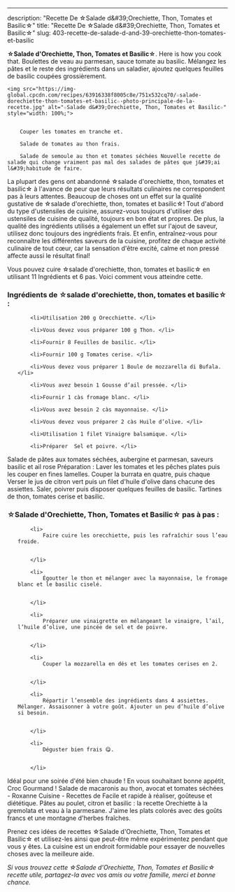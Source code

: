 ---
description: "Recette De ☆Salade d&amp;#39;Orechiette, Thon, Tomates et Basilic☆"
title: "Recette De ☆Salade d&amp;#39;Orechiette, Thon, Tomates et Basilic☆"
slug: 403-recette-de-salade-d-and-39-orechiette-thon-tomates-et-basilic

<p>
	<strong>☆Salade d&#39;Orechiette, Thon, Tomates et Basilic☆</strong>. 
	Here is how you cook that. Boulettes de veau au parmesan, sauce tomate au basilic. Mélangez les pâtes et le reste des ingrédients dans un saladier, ajoutez quelques feuilles de basilic coupées grossièrement.
</p>
<p>
	
	<img src="https://img-global.cpcdn.com/recipes/63916338f8005c8e/751x532cq70/☆salade-dorechiette-thon-tomates-et-basilic☆-photo-principale-de-la-recette.jpg" alt="☆Salade d&#39;Orechiette, Thon, Tomates et Basilic☆" style="width: 100%;">
	
	
		Couper les tomates en tranche et.
	
		Salade de tomates au thon frais.
	
		Salade de semoule au thon et tomates séchées Nouvelle recette de salade qui change vraiment pas mal des salades de pâtes que j&#39;ai l&#39;habitude de faire.
	
</p>

La plupart des gens ont abandonné ☆salade d&#39;orechiette, thon, tomates et basilic☆ à l'avance de peur que leurs résultats culinaires ne correspondent pas à leurs attentes. Beaucoup de choses ont un effet sur la qualité gustative de ☆salade d&#39;orechiette, thon, tomates et basilic☆! Tout d'abord du type d'ustensiles de cuisine, assurez-vous toujours d'utiliser des ustensiles de cuisine de qualité, toujours en bon état et propres. De plus, la qualité des ingrédients utilisés a également un effet sur l'ajout de saveur, utilisez donc toujours des ingrédients frais. Et enfin, entraînez-vous pour reconnaître les différentes saveurs de la cuisine, profitez de chaque activité culinaire de tout cœur, car la sensation d'être excité, calme et non pressé affecte aussi le résultat final!

<!--inarticleads1-->

Vous pouvez cuire ☆salade d&#39;orechiette, thon, tomates et basilic☆ en utilisant 11 Ingrédients et 6 pas. Voici comment vous atteindre cette.

<h3>Ingrédients de ☆salade d&#39;orechiette, thon, tomates et basilic☆ :</h3>

<ol>
	
		<li>Utilisation 200 g Orecchiette. </li>
	
		<li>Vous devez vous préparer 100 g Thon. </li>
	
		<li>Fournir 8 Feuilles de basilic. </li>
	
		<li>Fournir 100 g Tomates cerise. </li>
	
		<li>Vous devez vous préparer 1 Boule de mozzarella di Bufala. </li>
	
		<li>Vous avez besoin 1 Gousse d’ail pressée. </li>
	
		<li>Fournir 1 càs fromage blanc. </li>
	
		<li>Vous avez besoin 2 càs mayonnaise. </li>
	
		<li>Vous devez vous préparer 2 càs Huile d’olive. </li>
	
		<li>Utilisation 1 filet Vinaigre balsamique. </li>
	
		<li>Préparer  Sel et poivre. </li>
	
</ol>

Salade de pâtes aux tomates séchées, aubergine et parmesan, saveurs basilic et ail rose  Préparation : Laver les tomates et les pêches plates puis les couper en fines lamelles. Couper la burrata en quatre, puis chaque Verser le jus de citron vert puis un filet d&#39;huile d&#39;olive dans chacune des assiettes. Saler, poivrer puis disposer quelques feuilles de basilic. Tartines de thon, tomates cerise et basilic. 

<!--inarticleads2-->

<h3>☆Salade d&#39;Orechiette, Thon, Tomates et Basilic☆ pas à pas :</h3>

<ol>
	
		<li>
			Faire cuire les orecchiette, puis les rafraîchir sous l’eau froide.
			
			
		</li>
	
		<li>
			Égoutter le thon et mélanger avec la mayonnaise, le fromage blanc et le basilic ciselé.
			
			
		</li>
	
		<li>
			Préparer une vinaigrette en mélangeant le vinaigre, l’ail, l’huile d’olive, une pincée de sel et de poivre.
			
			
		</li>
	
		<li>
			Couper la mozzarella en dés et les tomates cerises en 2.
			
			
		</li>
	
		<li>
			Répartir l’ensemble des ingrédients dans 4 assiettes. Mélanger. Assaisonner à votre goût. Ajouter un peu d’huile d’olive si besoin.
			
			
		</li>
	
		<li>
			Déguster bien frais 😋.
			
			
		</li>
	
</ol>

Idéal pour une soirée d&#39;été bien chaude ! En vous souhaitant bonne appétit, Croc Gourmand ! Salade de macaronis au thon, avocat et tomates séchées - Roxanne Cuisine - Recettes de Facile et rapide à réaliser, goûteuse et diététique. Pâtes au poulet, citron et basilic : la recette Orechiette à la gremolata et veau à la parmesane. J&#39;aime les plats colorés avec des goûts francs et une montagne d&#39;herbes fraîches. 

<!--inarticleads1-->

<p>
Prenez ces idées de recettes ☆Salade d&#39;Orechiette, Thon, Tomates et Basilic☆ et utilisez-les ainsi que peut-être même expérimentez pendant que vous y êtes. La cuisine est un endroit formidable pour essayer de nouvelles choses avec la meilleure aide.
</p>

<p>
<i>Si vous trouvez cette ☆Salade d&#39;Orechiette, Thon, Tomates et Basilic☆ recette utile, partagez-la avec vos amis ou votre famille, merci et bonne chance.</i>
</p>
